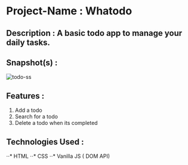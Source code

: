# Project-Name : Whatodo
## Description : A basic todo app to manage your daily tasks.
## Snapshot(s) : 
![todo-ss](https://user-images.githubusercontent.com/69415658/125192707-e1564100-e266-11eb-8664-b43de73f8b85.JPG)
## Features : 
1. Add a todo
2. Search for a todo
3. Delete a todo when its completed

## Technologies Used :
⋅⋅* HTML
⋅⋅* CSS 
⋅⋅* Vanilla JS ( DOM API) 
